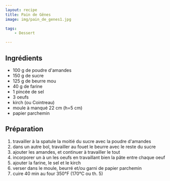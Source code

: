 ```yaml
---
layout: recipe
title: Pain de Gênes 
image: img/pain_de_genes1.jpg

tags:
    - Dessert

---
```



## Ingrédients

* 100 g de poudre d'amandes
* 150 g de sucre
* 125 g de beurre mou
* 40 g de farine
* 1 pincée de sel
* 3 oeufs
* kirch (ou Cointreau)
* moule à manqué 22 cm (h=5 cm)
* papier parchemin

## Préparation

1. travailler à la spatule la moitié du sucre avec la poudre d'amandes
2. dans un autre bol, travailler au fouet le beurre avec le reste du sucre
3. ajouter les amandes, et continuer à travailler le tout
4. incorporer un à un les oeufs en travaillant bien la pâte entre chaque oeuf
5. ajouter la farine, le sel et le kirch
6. verser dans le moule, beurré et/ou garni de papier parchemin
7. cuire 40 min au four 350°F (170°C ou th. 5)